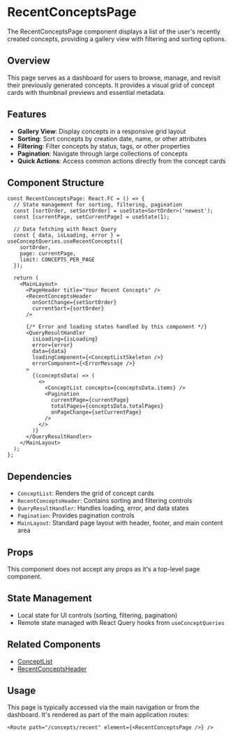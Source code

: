 # RecentConceptsPage

The RecentConceptsPage component displays a list of the user's recently created concepts, providing a gallery view with filtering and sorting options.

## Overview

This page serves as a dashboard for users to browse, manage, and revisit their previously generated concepts. It provides a visual grid of concept cards with thumbnail previews and essential metadata.

## Features

- **Gallery View**: Display concepts in a responsive grid layout
- **Sorting**: Sort concepts by creation date, name, or other attributes
- **Filtering**: Filter concepts by status, tags, or other properties
- **Pagination**: Navigate through large collections of concepts
- **Quick Actions**: Access common actions directly from the concept cards

## Component Structure

```tsx
const RecentConceptsPage: React.FC = () => {
  // State management for sorting, filtering, pagination
  const [sortOrder, setSortOrder] = useState<SortOrder>('newest');
  const [currentPage, setCurrentPage] = useState(1);
  
  // Data fetching with React Query
  const { data, isLoading, error } = useConceptQueries.useRecentConcepts({
    sortOrder,
    page: currentPage,
    limit: CONCEPTS_PER_PAGE
  });
  
  return (
    <MainLayout>
      <PageHeader title="Your Recent Concepts" />
      <RecentConceptsHeader 
        onSortChange={setSortOrder}
        currentSort={sortOrder}
      />
      
      {/* Error and loading states handled by this component */}
      <QueryResultHandler
        isLoading={isLoading}
        error={error}
        data={data}
        loadingComponent={<ConceptListSkeleton />}
        errorComponent={<ErrorMessage />}
      >
        {(conceptsData) => (
          <>
            <ConceptList concepts={conceptsData.items} />
            <Pagination 
              currentPage={currentPage}
              totalPages={conceptsData.totalPages}
              onPageChange={setCurrentPage}
            />
          </>
        )}
      </QueryResultHandler>
    </MainLayout>
  );
};
```

## Dependencies

- `ConceptList`: Renders the grid of concept cards
- `RecentConceptsHeader`: Contains sorting and filtering controls
- `QueryResultHandler`: Handles loading, error, and data states
- `Pagination`: Provides pagination controls
- `MainLayout`: Standard page layout with header, footer, and main content area

## Props

This component does not accept any props as it's a top-level page component.

## State Management

- Local state for UI controls (sorting, filtering, pagination)
- Remote state managed with React Query hooks from `useConceptQueries`

## Related Components

- [ConceptList](./components/ConceptList.md)
- [RecentConceptsHeader](./components/RecentConceptsHeader.md)

## Usage

This page is typically accessed via the main navigation or from the dashboard. It's rendered as part of the main application routes:

```tsx
<Route path="/concepts/recent" element={<RecentConceptsPage />} />
``` 